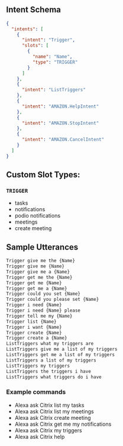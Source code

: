 ## Intent Schema

```json
{
  "intents": [
    {
      "intent": "Trigger",
      "slots": [
        {
          "name": "Name",
          "type": "TRIGGER"
        }
      ]
    },
    {
      "intent": "ListTriggers"
    },
    {
      "intent": "AMAZON.HelpIntent"
    },
    {
      "intent": "AMAZON.StopIntent"
    },
    {
      "intent": "AMAZON.CancelIntent"
    }
  ]
}
```

## Custom Slot Types:

### `TRIGGER`

* tasks
* notifications
* podio notifications
* meetings
* create meeting

## Sample Utterances

```txt
Trigger give me the {Name}
Trigger give me {Name}
Trigger give me a {Name}
Trigger get me the {Name}
Trigger get me {Name}
Trigger get me a {Name}
Trigger could you set {Name}
Trigger could you please set {Name}
Trigger i need {Name}
Trigger i need {Name} please
Trigger tell me my {Name}
Trigger list {Name}
Trigger i want {Name}
Trigger create {Name}
Trigger create a {Name}
ListTriggers what my triggers are
ListTriggers give me a list of my triggers
ListTriggers get me a list of my triggers
ListTriggers a list of my triggers
ListTriggers my triggers
ListTriggers the triggers i have
ListTriggers what triggers do i have
```

### Example commands

* Alexa ask Citrix list my tasks
* Alexa ask Citrix list my meetings
* Alexa ask Citrix create meeting
* Alexa ask Citrix get me my notifications
* Alexa ask Citrix my triggers
* Alexa ask Citrix help
